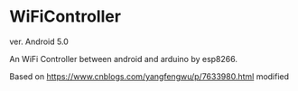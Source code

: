 # WiFiController
ver. Android 5.0 

An WiFi Controller between android and arduino by esp8266.

Based on https://www.cnblogs.com/yangfengwu/p/7633980.html modified
